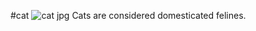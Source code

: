 #cat
![cat jpg](https://simple.wikipedia.org/wiki/Cat#/media/File:Cat_poster_1.jpg)
 Cats are considered domesticated felines.
